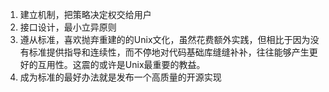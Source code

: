 1. 建立机制，把策略决定权交给用户
2. 接口设计，最小立异原则
3. 遵从标准，喜欢抛弃重建的的Unix文化，虽然花费额外实践，但相比于因为没有标准提供指导和连续性，而不停地对代码基础库缝缝补补，往往能够产生更好的互用性。这震的或许是Unix最重要的教益。
4. 成为标准的最好办法就是发布一个高质量的开源实现